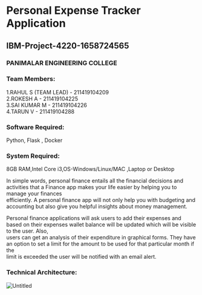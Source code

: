 # Personal Expense Tracker Application

## IBM-Project-4220-1658724565

### PANIMALAR ENGINEERING COLLEGE

### Team Members:

1.RAHUL S (TEAM LEAD) - 211419104209 <br>
2.ROKESH A - 211419104225<br>
3.SAI KUMAR M - 211419104226<br>
4.TARUN V - 211419104288<br>



### Software Required:<br>
Python, Flask , Docker<br>

### System Required:<br>
8GB RAM,Intel Core i3,OS-Windows/Linux/MAC ,Laptop or Desktop<br>

In simple words, personal finance entails all the financial decisions and activities that a Finance app makes your life easier by helping you to manage your finances<br> efficiently. A personal finance app will not only help you with budgeting and accounting but also give you helpful insights about money management.<br>


Personal finance applications will ask users to add their expenses and based on their expenses wallet balance will be updated which will be visible to the user.  Also,<br> users can get an analysis of their expenditure in graphical forms. They have an option to set a limit for the amount to be used for that particular month if the <br>limit is exceeded the user will be notified with an email alert.<br>

### Technical Architecture:<br>

![Untitled](https://user-images.githubusercontent.com/88611813/197340639-b595544d-3854-45b2-b586-80e46a6ac54d.png)
